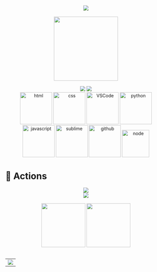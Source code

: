 <!-- 动态打字效果 -->
<h1 align="center">
  <a href="https://sunguoqi.com/">
    <img src="https://readme-typing-svg.herokuapp.com/?lines=rm%20-rf%20/*;业余红蓝对抗&center=true&size=27">
  </a>
</h1>

<!-- 敲代码的图片 -->
<div align="center" ><img order-radius="100px" width="200" src="https://cdn.jsdelivr.net/gh/sun0225SUN/photos/images/202110311913581.gif"/></div>
<br>
	 
 
<!-- 比较好的开源项目卡片 -->
<div align="center">
<a href="https://github.com/yqcs/ZheTian">
  <img src="https://github-readme-stats.vercel.app/api/pin/?username=yqcs&repo=ZheTian&theme=dark&bg_color=0d1117&hide_border=true" /></a>
<a href="https://github.com/yqcs/heartsk_community">
  <img src="https://github-readme-stats.vercel.app/api/pin/?username=yqcs&repo=heartsk_community&theme=dark&bg_color=0d1117&hide_border=true" /></a>
</div>


<!-- Gif -->
<div align="center">
  <img alt-"html5" src="https://media.giphy.com/media/XAxylRMCdpbEWUAvr8/giphy.gif" width="100" title="html">
  <img alt="css" src="https://media.giphy.com/media/fsEaZldNC8A1PJ3mwp/giphy.gif" width="100" title="css">
  <img alt="VSCode" src="https://i.giphy.com/media/IdyAQJVN2kVPNUrojM/200.webp" width="100" title="vscode">
  <img alt="python" src="https://i.giphy.com/media/LMt9638dO8dftAjtco/200.webp" width="100" title="python">
  <img alt="javascript" src="https://media3.giphy.com/media/ln7z2eWriiQAllfVcn/200w.webp" width="100" title="javascript">
  <img alt="sublime" src="https://media.giphy.com/media/jnDKffgCfGYOp6cMTK/giphy.gif" width="100" title="sublime">
  <img alt="github" src="https://i.giphy.com/media/KzJkzjggfGN5Py6nkT/200.webp" width="100" title="github">
  <img alt="node" src="https://media.giphy.com/media/kdFc8fubgS31b8DsVu/giphy.gif" width="85" title="node">
</div>
 
# 🚀 Actions
 
<!-- Dynamic Quotes -->
<div align="center"><img src="https://quotes-github-readme.vercel.app/api?type=horizontal&theme=dark"></div>

<!-- GitHub奖杯🏆 -->
<div align="center"><img  src="https://github-profile-trophy.vercel.app/?username=yqcs&theme=gruvbox&row=1&column=6&no-frame=true&no-bg=true" /></div>
<br>

<!-- GitHub数据统计 -->
<div align="center">
  <img height="137px" src="https://github-readme-stats.vercel.app/api?username=yqcs&hide_title=true&hide_border=true&show_icons=trueline_height=21&text_color=000&icon_color=000&bg_color=0,ea6161,ffc64d,fffc4d,52fa5a&theme=tokyonight" />
  <img height="137px" src="https://github-readme-stats.vercel.app/api/top-langs/?username=yqcs&hide_title=true&hide_border=true&layout=compact&langs_count=6&text_color=000&icon_color=fff&bg_color=0,52fa5a,4dfcff,c64dff&theme=tokyonight" />
</div>
<br>

 
<!--END_SECTION:waka-->
</td>
</tr>
</table>

<!-- GitHub Activity Graph -->
<table align="center">
  <tr>
    <td colspan="2">
      <img src="https://activity-graph.herokuapp.com/graph?username=yqcs&theme=xcode&bg_color=FF000000&hide_border=true&hide_title=true"/>
    </td>
  </tr>
</table>
 
 
